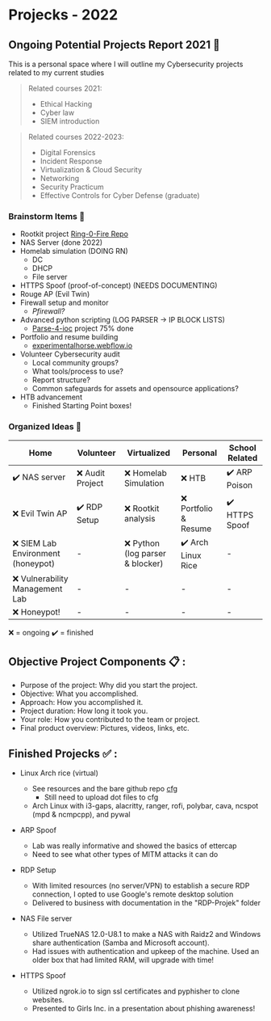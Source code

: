 # Projecks - 2022

## Ongoing Potential Projects Report 2021 :moyai:

This is a personal space where I will outline my Cybersecurity projects related to my current studies 
> Related courses 2021:
> - Ethical Hacking
> - Cyber law
> - SIEM introduction

> Related courses 2022-2023:
> - Digital Forensics
> - Incident Response
> - Virtualization & Cloud Security
> - Networking
> - Security Practicum
> - Effective Controls for Cyber Defense (graduate)

### Brainstorm Items :thought_balloon:

- Rootkit project [Ring-0-Fire Repo](https://github.com/Horsekey/ring-0-fire)
- NAS Server (done 2022)
- Homelab simulation (DOING RN)
  - DC
  - DHCP
  - File server
- HTTPS Spoof (proof-of-concept) (NEEDS DOCUMENTING)
- Rouge AP (Evil Twin)
- Firewall setup and monitor
  - *Pfirewall?*
- Advanced python scripting (LOG PARSER -> IP BLOCK LISTS)
  - [Parse-4-ioc](https://github.com/Horsekey/parse-4-ioc) project 75% done
- Portfolio and resume building
  - [experimentalhorse.webflow.io](https://experimentalhorse.webflow.io/)
- Volunteer Cybersecurity audit
  - Local community groups?
  - What tools/process to use?
  - Report structure?
  - Common safeguards for assets and opensource applications?
- HTB advancement
  - Finished Starting Point boxes!

### Organized Ideas :pushpin:

Home | Volunteer | Virtualized | Personal | School Related |
-----|-----------|-------------|----------|----------------|
:heavy_check_mark: NAS server | :x: Audit Project | :x: Homelab Simulation | :x: HTB | :heavy_check_mark: ARP Poison |
:x: Evil Twin AP | ✔️ RDP Setup | :x: Rootkit analysis | :x: Portfolio & Resume | :heavy_check_mark: HTTPS Spoof
:x: SIEM Lab Environment (honeypot) | - | :x: Python (log parser & blocker) | :heavy_check_mark: Arch Linux Rice | - |
:x: Vulnerability Management Lab | - | - | - | - |
:x: Honeypot! | - | - | - | - |

:x: = ongoing
:heavy_check_mark: = finished



## Objective Project Components :clipboard: :
  - Purpose of the project: Why did you start the project.
  - Objective: What you accomplished.
  - Approach: How you accomplished it.
  - Project duration: How long it took you.
  - Your role: How you contributed to the team or project.
  - Final product overview: Pictures, videos, links, etc.


## Finished Projecks  :white_check_mark: :

  - Linux Arch rice (virtual)
    - See resources and the bare github repo [cfg](https://github.com/Horsekey/cfg)
      - Still need to upload dot files to cfg
    - Arch Linux with i3-gaps, alacritty, ranger, rofi, polybar, cava, ncspot (mpd & ncmpcpp), and pywal
  
  - ARP Spoof
      - Lab was really informative and showed the basics of ettercap
      - Need to see what other types of MITM attacks it can do

  - RDP Setup
    - With limited resources (no server/VPN) to establish a secure RDP connection, I opted to use Google's remote desktop solution
    - Delivered to business with documentation in the "RDP-Projek" folder

  - NAS File server
    - Utilized TrueNAS 12.0-U8.1 to make a NAS with Raidz2 and Windows share authentication (Samba and Microsoft account).
    - Had issues with authentication and upkeep of the machine. Used an older box that had limited RAM, will upgrade with time!
  
  - HTTPS Spoof
    - Utilized ngrok.io to sign ssl certificates and pyphisher to clone websites.
    - Presented to Girls Inc. in a presentation about phishing awareness!

